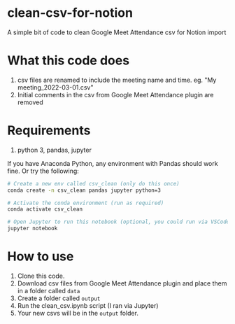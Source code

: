 # clean-csv-for-notion
A simple bit of code to clean Google Meet Attendance csv for Notion import

# What this code does
1. csv files are renamed to include the meeting name and time. eg. "My meeting_2022-03-01.csv"
1. Initial comments in the csv from Google Meet Attendance plugin are removed

# Requirements
1. python 3, pandas, jupyter

If you have Anaconda Python, any environment with Pandas should work fine. Or try the following:

```bash
# Create a new env called csv_clean (only do this once)
conda create -n csv_clean pandas jupyter python=3

# Activate the conda environment (run as required)
conda activate csv_clean

# Open Jupyter to run this notebook (optional, you could run via VSCode or your preferred method)
jupyter notebook
```

# How to use
1. Clone this code.
1. Download csv files from Google Meet Attendance plugin and place them in a folder called `data`
1. Create a folder called `output`
1. Run the clean_csv.ipynb script (I ran via Jupyter)
1. Your new csvs will be in the `output` folder. 

